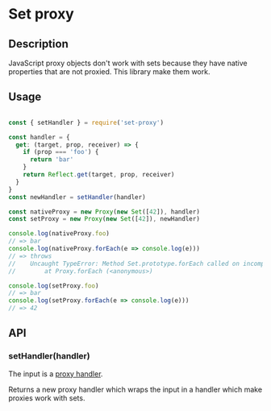 # Set proxy

## Description

JavaScript proxy objects don't work with sets because they have native properties that are not proxied.
This library make them work.

## Usage

```javascript

const { setHandler } = require('set-proxy')

const handler = {
  get: (target, prop, receiver) => {
    if (prop === 'foo') {
      return 'bar'
    }
    return Reflect.get(target, prop, receiver)
  }
}
const newHandler = setHandler(handler)

const nativeProxy = new Proxy(new Set([42]), handler)
const setProxy = new Proxy(new Set([42]), newHandler)

console.log(nativeProxy.foo)
// => bar
console.log(nativeProxy.forEach(e => console.log(e)))
// => throws
//    Uncaught TypeError: Method Set.prototype.forEach called on incompatible receiver #<Set>
//        at Proxy.forEach (<anonymous>)

console.log(setProxy.foo)
// => bar
console.log(setProxy.forEach(e => console.log(e)))
// => 42


```

## API

### setHandler(handler)

The input is a [proxy handler](https://developer.mozilla.org/en-US/docs/Web/JavaScript/Reference/Global_Objects/Proxy/Proxy).

Returns a new proxy handler which wraps the input in a handler which make proxies work with sets.

